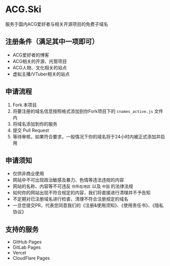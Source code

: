 # ACG.Ski
服务于国内ACG爱好者与相关开源项目的免费子域名

## 注册条件（满足其中一项即可）
- ACG爱好者的博客
- ACG相关的开源、托管项目
- ACG人物、文化相关的站点
- 虚拟主播/VTuber相关的站点

## 申请流程
1. Fork 本项目
3. 将要注册的域名信息按照格式添加到你Fork项目下的 `cnames_active.js` 文件内
5. 将域名添加到你的服务
6. 提交 Pull Request
7. 等待审核，如果符合要求，一般情况下你的域名将于24小时内被正式添加并启用

## 申请须知
- 仅供非商业使用
- 网站中不可出现政治敏感及暴力、色情等违法违规的内容
- 网站的名称、内容等不可违反 `你所在地区` 以及 `中国` 的法律法规
- 如何你的网站出现不符合规定的内容，我们将直接进行清理并不予告知
- 不定期对已注册域名进行检查，清理不符合注册规定的域名
- 一旦您提交PR，代表您同意我们的《注册&使用须知》、《使用责任书》、《隐私协议》

## 支持的服务
- GitHub Pages
- GitLab Pages
- Vercel
- CloudFlare Pages
